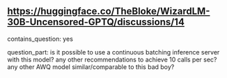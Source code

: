 ## https://huggingface.co/TheBloke/WizardLM-30B-Uncensored-GPTQ/discussions/14

contains_question: yes

question_part: is it possible to use a continuous batching inference server with this model?
any other recommendations to achieve 10 calls per sec?
any other AWQ model similar/comparable to this bad boy?

